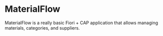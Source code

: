# MaterialFlow
MaterialFlow is a really basic Fiori + CAP application that allows managing materials, categories, and suppliers. 
